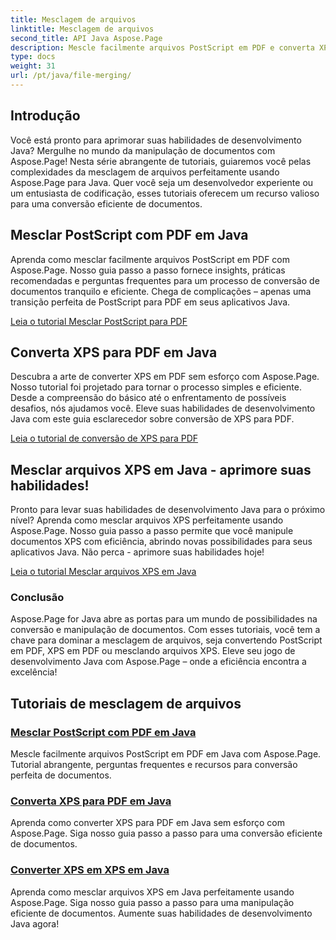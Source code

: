 ```yaml
---
title: Mesclagem de arquivos
linktitle: Mesclagem de arquivos
second_title: API Java Aspose.Page
description: Mescle facilmente arquivos PostScript em PDF e converta XPS em PDF ou XPS em Java usando Aspose.Page. Siga tutoriais passo a passo para uma conversão perfeita de documentos.
type: docs
weight: 31
url: /pt/java/file-merging/
---
```


## Introdução

Você está pronto para aprimorar suas habilidades de desenvolvimento Java? Mergulhe no mundo da manipulação de documentos com Aspose.Page! Nesta série abrangente de tutoriais, guiaremos você pelas complexidades da mesclagem de arquivos perfeitamente usando Aspose.Page para Java. Quer você seja um desenvolvedor experiente ou um entusiasta de codificação, esses tutoriais oferecem um recurso valioso para uma conversão eficiente de documentos.

## Mesclar PostScript com PDF em Java

Aprenda como mesclar facilmente arquivos PostScript em PDF com Aspose.Page. Nosso guia passo a passo fornece insights, práticas recomendadas e perguntas frequentes para um processo de conversão de documentos tranquilo e eficiente. Chega de complicações – apenas uma transição perfeita de PostScript para PDF em seus aplicativos Java.

[Leia o tutorial Mesclar PostScript para PDF](./postscript-to-pdf/)

## Converta XPS para PDF em Java

Descubra a arte de converter XPS em PDF sem esforço com Aspose.Page. Nosso tutorial foi projetado para tornar o processo simples e eficiente. Desde a compreensão do básico até o enfrentamento de possíveis desafios, nós ajudamos você. Eleve suas habilidades de desenvolvimento Java com este guia esclarecedor sobre conversão de XPS para PDF.

[Leia o tutorial de conversão de XPS para PDF](./xps-to-pdf/)

## Mesclar arquivos XPS em Java - aprimore suas habilidades!

Pronto para levar suas habilidades de desenvolvimento Java para o próximo nível? Aprenda como mesclar arquivos XPS perfeitamente usando Aspose.Page. Nosso guia passo a passo permite que você manipule documentos XPS com eficiência, abrindo novas possibilidades para seus aplicativos Java. Não perca - aprimore suas habilidades hoje!

[Leia o tutorial Mesclar arquivos XPS em Java](./xps-to-xps/)

### Conclusão

Aspose.Page for Java abre as portas para um mundo de possibilidades na conversão e manipulação de documentos. Com esses tutoriais, você tem a chave para dominar a mesclagem de arquivos, seja convertendo PostScript em PDF, XPS em PDF ou mesclando arquivos XPS. Eleve seu jogo de desenvolvimento Java com Aspose.Page – onde a eficiência encontra a excelência!
## Tutoriais de mesclagem de arquivos
### [Mesclar PostScript com PDF em Java](./postscript-to-pdf/)
Mescle facilmente arquivos PostScript em PDF em Java com Aspose.Page. Tutorial abrangente, perguntas frequentes e recursos para conversão perfeita de documentos.
### [Converta XPS para PDF em Java](./xps-to-pdf/)
Aprenda como converter XPS para PDF em Java sem esforço com Aspose.Page. Siga nosso guia passo a passo para uma conversão eficiente de documentos.
### [Converter XPS em XPS em Java](./xps-to-xps/)
Aprenda como mesclar arquivos XPS em Java perfeitamente usando Aspose.Page. Siga nosso guia passo a passo para uma manipulação eficiente de documentos. Aumente suas habilidades de desenvolvimento Java agora!